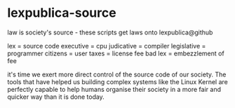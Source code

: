 lexpublica-source
=================

law is society's source - these scripts get laws onto lexpublica@github

lex = source code
executive = cpu
judicative = compiler
legislative = programmer
citizens = user
taxes = license fee
bad lex = embezzlement of fee

it's time we exert more direct control of the source code of our society.
The tools that have helped us building complex systems like the Linux Kernel are perfectly capable to help humans organise their society in a more fair and quicker way than it is done today.
